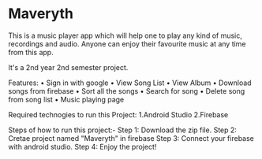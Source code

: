 # Maveryth
This is a music player app which will help one to play any kind of music, recordings and audio. 
Anyone can enjoy their favourite music at any time from this app.

It's a 2nd year 2nd semester project.

Features:
•	Sign in with google 
•	View Song List
•	View Album
•	Download songs from firebase
•	Sort all the songs
•	Search for song
•	Delete song from song list
•	Music playing page

Required technogies to run this Project:
1.Android Studio
2.Firebase

Steps of how to run this project:-
Step 1: Download the zip file.
Step 2: Cretae project named "Maveryth" in firebase
Step 3: Connect your firebase with android studio.
Step 4: Enjoy the project!
